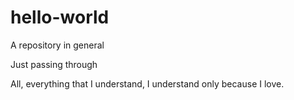 # hello-world
A repository in general

Just passing through

All, everything that I understand, I understand only because I love.
